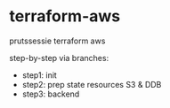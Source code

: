 # terraform-aws
prutssessie terraform aws

step-by-step via branches:

* step1: init
* step2: prep state resources S3 & DDB
* step3: backend

